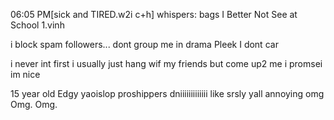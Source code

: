

06:05 PM[sick and TIRED.w2i c+h] whispers: bags I Better Not See at School 1.vinh


i block spam followers... dont group me in drama Pleek I dont car

i never int first i usually just hang wif my friends but come up2 me i promsei im nice 

15 year old Edgy yaoislop proshippers dniiiiiiiiiiiii like srsly yall annoying omg Omg. Omg.
